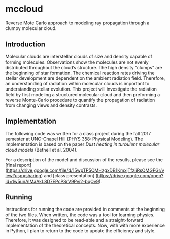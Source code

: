 # mccloud
Reverse Mote Carlo approach to modeling ray propagation through a clumpy molecular cloud.

## Introduction
Molecular clouds are interstellar clouds of size and density capable of forming molecules. Observations show the molecules are not evenly distributed throughout the cloud’s structure. The high density "clumps" are the beginning of star formation. The chemical reaction rates driving the stellar development are dependent on the ambient radiation field. Therefore, an understanding of radiation within molecular clouds is important to understanding stellar evolution. This project will investigate the radiation field by first modeling a structured molecular cloud and then preforming a reverse Monte-Carlo procedure to quantify the propagation of radiation from changing views and density contrasts.

## Implementation
The following code was written for a class project during the fall 2017 semester at UNC-Chapel Hill (PHYS 358: Physical Modeling). The implementation is based on the paper *Dust heating in turbulent molecular cloud models* (Bethell et al. 2004).

For a description of the model and discussion of the results, please see the [final report] (https://drive.google.com/file/d/15wpTP5CMHzgxDB1KmxjTfziiRsOMGFGr/view?usp=sharing) and [class presentation] (https://drive.google.com/open?id=1w5unAIMaAkL8D7EPcPSrV9Pvj2-bqOv9).

## Running
Instructions for running the code are provided in comments at the beginning of the two files. When written, the code was a tool for learning physics. Therefore, it was designed to be read-able and a straight-forward implementation of the theoretical concepts. Now, with with more experience in Python, I plan to return to the code to update the efficiency and style. 
